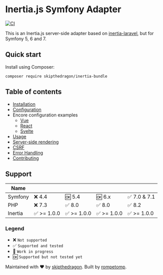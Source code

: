 # Inertia.js Symfony Adapter

[![CI](https://github.com/skipthedragon/inertia-bundle/workflows/CI/badge.svg)](https://github.com/skipthedragon/inertia-bundle/actions)

This is an Inertia.js server-side adapter based on [inertia-laravel](https://github.com/inertiajs/inertia-laravel), but
for Symfony 5, 6 and 7.

## Quick start

Install using Composer:

```console
composer require skipthedragon/inertia-bundle
```

## Table of contents

- [Installation](docs/installation.md)
- [Configuration](docs/configuration.md)
- Encore configuration examples
  - [Vue](docs/encore_config_examples/vue.md)
  - [React](docs/encore_config_examples/react.md)
  - [Svelte](docs/encore_config_examples/svelte.md)
- [Usage](docs/usage.md)
- [Server-side rendering](docs/ssr.md)
- [CSRF](docs/csrf.md)
- [Error Handling](docs/error-handling.md)
- [Contributing](docs/contributing.md)

## Support

| Name    |             |             |             |              |
| ------- | ----------- | ----------- | ----------- | ------------ |
| Symfony | ❌ 4.4      | 🆗 5.4      | 🆗 6.x      | ✅ 7.0 & 7.1 |
| PHP     | ❌ 7.3      | ✅ 8.0      | ✅ 8.0      | ✅ 8.2       |
| Inertia | ✅ >= 1.0.0 | ✅ >= 1.0.0 | ✅ >= 1.0.0 | ✅ >= 1.0.0  |

### Legend

- ❌ `Not supported`
- ✅ `Supported and tested`
- 🚧 `Work in progress`
- 🆗 `Supported but not tested yet`

Maintained with ❤️ by [skipthedragon](https://github.com/SkipTheDragon). Built
by [rompetomp](https://github.com/rompetomp).
